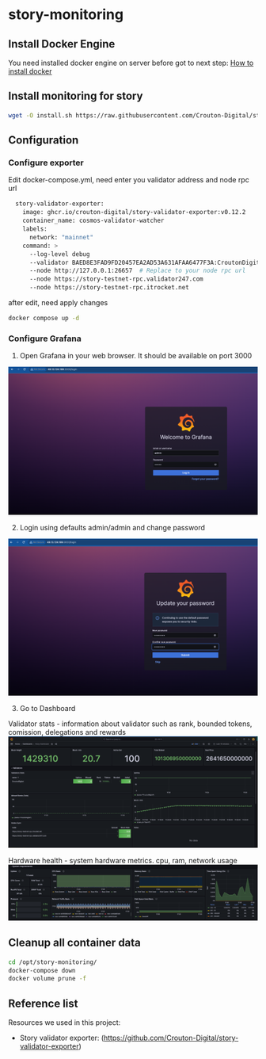 # story-monitoring

## Install Docker Engine 
You need installed docker engine on server before got to next step:
[How to install docker](https://docs.docker.com/engine/install/ubuntu/)

## Install monitoring for story

```bash
wget -O install.sh https://raw.githubusercontent.com/Crouton-Digital/story-monitoring/refs/heads/main/install.sh && chmod +x install.sh && ./install.sh
```

## Configuration 
### Configure exporter
Edit docker-compose.yml, need enter you validator address and node rpc url 

```bash 
  story-validator-exporter:
    image: ghcr.io/crouton-digital/story-validator-exporter:v0.12.2
    container_name: cosmos-validator-watcher
    labels:
      network: "mainnet"
    command: >
      --log-level debug
      --validator BAED8E3FAD9FD20457EA2AD53A631AFAA6477F3A:CroutonDigital  # Replace to your validator address 
      --node http://127.0.0.1:26657  # Replace to your node rpc url 
      --node https://story-testnet-rpc.validator247.com
      --node https://story-testnet-rpc.itrocket.net
```
after edit, need apply changes 
```bash
docker compose up -d 
```

### Configure Grafana
1. Open Grafana in your web browser. It should be available on port 3000

![grafana_login_01.png](docs%2Fimages%2Fgrafana_login_01.png)

2. Login using defaults admin/admin and change password

![grafana_login_02.png](docs%2Fimages%2Fgrafana_login_02.png)

3. Go to Dashboard  

Validator stats - information about validator such as rank, bounded tokens, comission, delegations and rewards  
![dashboard01.png](docs%2Fimages%2Fdashboard01.png)  

Hardware health - system hardware metrics. cpu, ram, network usage  
![dashboard02.png](docs%2Fimages%2Fdashboard02.png)  

## Cleanup all container data
```bash 
cd /opt/story-monitoring/
docker-compose down
docker volume prune -f
```

## Reference list
Resources we used in this project:
* Story validator exporter: (https://github.com/Crouton-Digital/story-validator-exporter)
